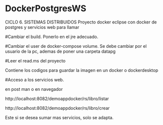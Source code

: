 # DockerPostgresWS
CICLO 6. SISTEMAS DISTRIBUIDOS
Proyecto docker eclipse con docker de postgres y servicios web para llamar

#Cambiar el build.
Ponerlo en el jre adecuado.

#Cambiar el user de docker-compose volume.
Se debe cambiar por el usuario de la pc, ademas de poner una carpeta datapg

#Leer el read.ms del proyecto

Contiene los codigos para guardar la imagen en un docker o dockerdesktop

#Acceso a los servicios web.

en post man o en navegador

http://localhost:8082/demoappdocker/rs/libro/listar

http://localhost:8082/demoappdocker/rs/libro/crear

Este si se desea sumar mas servicios, solo se adapta.

